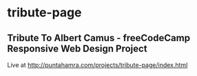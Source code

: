 # tribute-page

## Tribute To Albert Camus - freeCodeCamp Responsive Web Design Project

Live at http://puntahamra.com/projects/tribute-page/index.html
